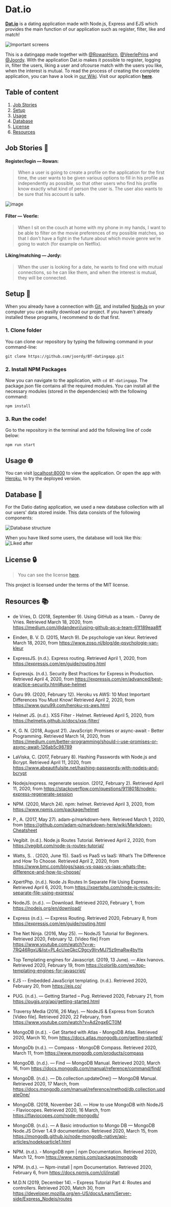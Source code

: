 # Dat.io

**[Dat.io](https://bt-datingapp.herokuapp.com/)** is a dating application made with Node.js, Express and EJS which provides the main function of our application such as register, filter, like and match!

![Important screens](https://user-images.githubusercontent.com/48051912/79166750-22eb0880-7de6-11ea-9dc1-378b769ee34b.png)

This is a datingapp made together with [@RowanHorn](https://github.com/rowanhorn1412), [@VeerlePrins](https://github.com/veerleprins) and [@Joordy](https://github.com/joordy). With the application Dat.io makes it possible to register, logging in, filter the users, liking a user and ofcourse match with the users you like, when the interest is mutual. To read the process of creating the complete application, you can have a look in [our Wiki](https://github.com/joordy/BT-datingapp/wiki). Visit our application **[here](https://bt-datingapp.herokuapp.com/)**.

## Table of content

1. [Job Stories](#job-stories)
2. [Setup](#setup)
3. [Usage](#usage)
4. [Database](#database)
5. [License](#license)
6. [Resources](#resources)

## Job Stories :speech_balloon:

#### Register/login — Rowan:

> When a user is going to create a profile on the application for the first time, the user wants to be given various options to fill in his profile as independently as possible, so that other users who find his profile know exactly what kind of person the user is. The user also wants to be sure that his account is safe.

<!-- <img src="https://imgflip.com/gif/3wqw91">

[url=https://imgflip.com/gif/3wqw91][img]https://i.imgflip.com/3wqw91.gif[/img][/url][url=https://imgflip.com/gif-maker]via Imgflip GIF Maker[/url] -->
![image](https://i.imgflip.com/3wqw91.gif)

#### Filter — Veerle:

> When I sit on the couch at home with my phone in my hands, I want to be able to filter on the movie preferences of my possible matches, so that I don't have a fight in the future about which movie genre we're going to watch (for example on Netflix).

#### Liking/matching — Jordy:

> When the user is looking for a date, he wants to find one with mutual connections, so he can like them, and when the interest is mutual, they will be connected.

## Setup :wrench:

When you already have a connection with [Git](https://docs.gitlab.com/ee/gitlab-basics/start-using-git.html), and installed [NodeJs](https://www.webucator.com/how-to/how-install-nodejs-on-mac.cfm) on your computer you can easilly download our project. If you haven't already installed these programs, I recommend to do that first.

### 1. Clone folder

You can clone our repository by typing the following command in your command-line:

`git clone https://github.com/joordy/BT-datingapp.git`

### 2. Install NPM Packages

Now you can navigate to the application, with `cd BT-datingapp`. The package.json file contains all the required modules. You can install all the necessary modules (stored in the dependencies) with the following command:

`npm install`

### 3. Run the code!

Go to the repository in the terminal and add the following line of code below:

`npm run start`

## Usage :globe_with_meridians:

You can visit [localhost:8000](http://localhost:8000/) to view the application. Or open the app with [Heroku](https://bt-datingapp.herokuapp.com/), to try the deployed version.

## Database :floppy_disk:

For the Datio dating application, we used a new database collection with all our users' data stored inside. This data consists of the following components:

![Database structure](https://user-images.githubusercontent.com/35265583/79114896-c3104580-7d84-11ea-8581-dd5cd8118323.png)

When you have liked some users, the database will look like this:
![Liked after](https://user-images.githubusercontent.com/35265583/79119645-1f796200-7d91-11ea-9f70-e754d5a6c96e.png)

## License :lock:

> You can see the license [here](https://github.com/joordy/BT-datingapp/blob/master/LICENSE).

This project is licensed under the terms of the MIT license.

## Resources :books:

- de Vries, D. (2018, September 9). Using GitHub as a team. - Danny de Vries. Retrieved March 18, 2020, from https://medium.com/@dandevri/using-github-as-a-team-61f189eaa8ff

- Einden, B. V. D. (2015, March 9). De psychologie van kleur. Retrieved March 18, 2020, from https://www.zoso.nl/blog/de-psychologie-van-kleur

- ExpressJS. (n.d.). Express routing. Retrieved April 1, 2020, from https://expressjs.com/en/guide/routing.html

- Expressjs. (n.d.). Security Best Practices for Express in Production. Retrieved April 4, 2020, from https://expressjs.com/en/advanced/best-practice-security.html#use-helmet

- Guru 99. (2020, February 12). Heroku vs AWS: 10 Most Important Differences You Must Know! Retrieved April 2, 2020, from https://www.guru99.com/heroku-vs-aws.html

- Helmet JS. (n.d.). XSS Filter - Helmet. Retrieved April 5, 2020, from https://helmetjs.github.io/docs/xss-filter/

- K, G. N. (2018, August 21). JavaScript: Promises or async-await - Better Programming. Retrieved March 14, 2020, from https://medium.com/better-programming/should-i-use-promises-or-async-await-126ab5c98789

- LaViska, C. (2017, February 8). Hashing Passwords with Node.js and Bcrypt. Retrieved April 11, 2020, from https://www.abeautifulsite.net/hashing-passwords-with-nodejs-and-bcrypt

- Nodejs/express. regenerate session. (2012, February 2). Retrieved April 11, 2020, from https://stackoverflow.com/questions/9118018/nodejs-express-regenerate-session

- NPM. (2020, March 24). npm: helmet. Retrieved April 3, 2020, from https://www.npmjs.com/package/helmet

- P., A. (2017, May 27). adam-p/markdown-here. Retrieved March 1, 2020, from https://github.com/adam-p/markdown-here/wiki/Markdown-Cheatsheet

- Vegibit. (n.d.). Node.js Routes Tutorial. Retrieved April 2, 2020, from https://vegibit.com/node-js-routes-tutorial/

- Watts, S. . (2020, June 15). SaaS vs PaaS vs IaaS: What’s The Difference and How To Choose. Retrieved April 2, 2020, from https://www.bmc.com/blogs/saas-vs-paas-vs-iaas-whats-the-difference-and-how-to-choose/

- XpertPhp. (n.d.). Node Js Routes In Separate File Using Express. Retrieved April 6, 2020, from https://xpertphp.com/node-js-routes-in-separate-file-using-express/

- NodeJS. (n.d.). — Download. Retrieved 2020, February 1, from https://nodejs.org/en/download/

- Express (n.d.). — Express Routing. Retrieved 2020, February 8, from https://expressjs.com/en/guide/routing.html

- The Net Ninja. (2016, May 25). — NodeJS Tutorial for Beginners. Retrieved 2020, February 12. [Video file] From https://www.youtube.com/watch?v=w-7RQ46RgxU&list=PL4cUxeGkcC9gcy9lrvMJ75z9maRw4byYp

- Top Templating engines for Javascript. (2019, 13 June). — Alex Ivanovs. Retrieved 2020, February 19, from https://colorlib.com/wp/top-templating-engines-for-javascript/

- EJS -- Embedded JavaScript templating. (n.d.). Retrieved 2020, February 20, from https://ejs.co/

- PUG. (n.d.). — Getting Started – Pug. Retrieved 2020, February 21, from https://pugjs.org/api/getting-started.html

- Traversy Media (2016, 26 May). — NodeJS & Express from Scratch [Video file]. Retrieved 2020, 22 February, from https://www.youtube.com/watch?v=Ad2ngx6CT0M

- MongoDB (n.d.). - Get Started with Atlas - MongoDB Atlas. Retrieved 2020, March 10, from https://docs.atlas.mongodb.com/getting-started/

- MongoDb (n.d.). — Compass - MongoDB Compass. Retrieved 2020, March 11, from https://www.mongodb.com/products/compass

- MongoDB. (n.d.). — Find — MongoDB Manual. Retrieved 2020, March 16, from https://docs.mongodb.com/manual/reference/command/find/

- MongoDB. (n.d.). — Db.collection.updateOne() — MongoDB Manual. Retrieved 2020, 17 March, from https://docs.mongodb.com/manual/reference/method/db.collection.updateOne/

- MongoDB. (2018, November 24). — How to use MongoDB with NodeJS - Flaviocopes. Retrieved 2020, 16 March, from https://flaviocopes.com/node-mongodb/

- MongoDB. (n.d.). — A Basic introduction to Mongo DB — MongoDB Node.JS Driver 1.4.9 documentation. Retrieved 2020, March 15, from https://mongodb.github.io/node-mongodb-native/api-articles/nodekoarticle1.html

- NPM. (n.d.). - MongoDB npm | npm Documentation. Retrieved 2020, March 12, from https://www.npmjs.com/package/mongodb

- NPM. (n.d.). — Npm-install | npm Documentation. Retrieved 2020, February 6, from https://docs.npmjs.com/cli/install

- M.D.N (2019, December 14). – Express Tutorial Part 4: Routes and controllers. Retrieved 2020, Match 30, from https://developer.mozilla.org/en-US/docs/Learn/Server-side/Express_Nodejs/routes
